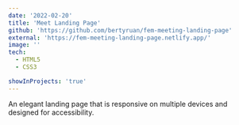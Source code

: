 ```yaml
---
date: '2022-02-20'
title: 'Meet Landing Page'
github: 'https://github.com/bertyruan/fem-meeting-landing-page'
external: 'https://fem-meeting-landing-page.netlify.app/'
image: ''
tech:
  - HTML5
  - CSS3

showInProjects: 'true'
---
```


An elegant landing page that is responsive on multiple devices and designed for accessibility.
